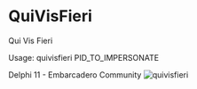 # QuiVisFieri
Qui Vis Fieri

Usage:
    quivisfieri PID_TO_IMPERSONATE



Delphi 11 - Embarcadero Community
![quivisfieri](https://github.com/foxlox/QuiVisFieri/assets/28823598/467b8513-3539-436c-8bec-2ba952cf4aae)
